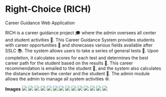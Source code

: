 # Right-Choice (RICH)
Career Guidance Web Application 

RICH is a career guidance project 🎓 where the admin oversees all center and student activities 🏫. This Career Guidance System provides students with career opportunities 🌟 and showcases various fields available after SSLC 📚. The system allows users to take a series of general tests 📝. Upon completion, it calculates scores for each test and determines the best career path for the student based on the results 🎯. This career recommendation is emailed to the student 📧, and the system also calculates the distance between the center and the student 📍. The admin module allows the admin to manage all system activities ⚙️.

<b>Images</b>
<img src="https://github.com/pavankumar556/Right-Choice/blob/main/photos/p1.png"/>
<img src="https://github.com/pavankumar556/Right-Choice/blob/main/photos/p2.png"/>
<img src="https://github.com/pavankumar556/Right-Choice/blob/main/photos/p3.png"/>
<img src="https://github.com/pavankumar556/Right-Choice/blob/main/photos/p4.png"/>
<img src="https://github.com/pavankumar556/Right-Choice/blob/main/photos/p5.png"/>
<img src="https://github.com/pavankumar556/Right-Choice/blob/main/photos/p6.png"/>
<img src="https://github.com/pavankumar556/Right-Choice/blob/main/photos/p7.png"/>
<img src="https://github.com/pavankumar556/Right-Choice/blob/main/photos/p8.png"/>
<img src="https://github.com/pavankumar556/Right-Choice/blob/main/photos/p9.png"/>
<img src="https://github.com/pavankumar556/Right-Choice/blob/main/photos/p10.png"/>
<img src="https://github.com/pavankumar556/Right-Choice/blob/main/photos/p11.png"/>
<img src="https://github.com/pavankumar556/Right-Choice/blob/main/photos/p12.png"/>
<img src="https://github.com/pavankumar556/Right-Choice/blob/main/photos/p13.png"/>
<img src="https://github.com/pavankumar556/Right-Choice/blob/main/photos/p14.png"/>

